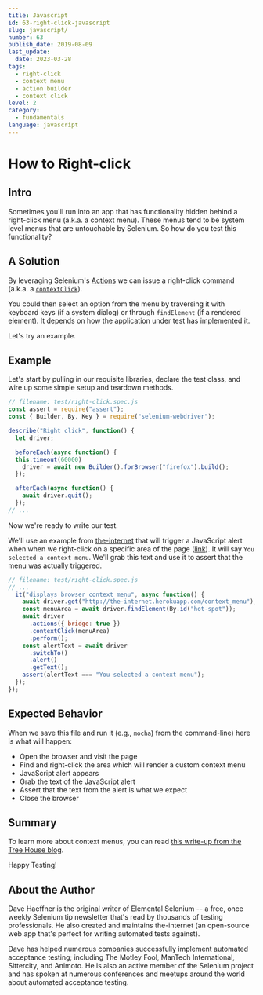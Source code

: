 ```yaml
---
title: Javascript
id: 63-right-click-javascript
slug: javascript/
number: 63
publish_date: 2019-08-09
last_update:
  date: 2023-03-28
tags:
  - right-click
  - context menu
  - action builder
  - context click
level: 2
category:
  - fundamentals
language: javascript
---
```


# How to Right-click

## Intro

Sometimes you'll run into an app that has functionality hidden behind a right-click menu (a.k.a. a context menu). These menus tend to be system level menus that are untouchable by Selenium. So how do you test this functionality?

## A Solution

By leveraging Selenium's [Actions](https://seleniumhq.github.io/selenium/docs/api/javascript/module/selenium-webdriver/lib/input_exports_Actions.html) we can issue a right-click command (a.k.a. a [`contextClick`](https://seleniumhq.github.io/selenium/docs/api/javascript/module/selenium-webdriver/lib/input_exports_Actions.html#contextClick)).

You could then select an option from the menu by traversing it with keyboard keys (if a system dialog) or through `findElement` (if a rendered element). It depends on how the application under test has implemented it.

Let's try an example.

## Example

Let's start by pulling in our requisite libraries, declare the test class, and wire up some simple setup and teardown methods.

```javascript
// filename: test/right-click.spec.js
const assert = require("assert");
const { Builder, By, Key } = require("selenium-webdriver");

describe("Right click", function() {
  let driver;

  beforeEach(async function() {
  this.timeout(60000)
    driver = await new Builder().forBrowser("firefox").build();
  });

  afterEach(async function() {
    await driver.quit();
  });
// ...
```

Now we're ready to write our test.

We'll use an example from [the-internet](https://github.com/tourdedave/the-internet) that will trigger a JavaScript alert when when we right-click on a specific area of the page ([link](http://the-internet.herokuapp.com/context_menu)). It will say `You selected a context menu`. We'll grab this text and use it to assert that the menu was actually triggered.

```javascript
// filename: test/right-click.spec.js
// ...
  it("displays browser context menu", async function() {
    await driver.get("http://the-internet.herokuapp.com/context_menu");
    const menuArea = await driver.findElement(By.id("hot-spot"));
    await driver
      .actions({ bridge: true })
      .contextClick(menuArea)
      .perform();
    const alertText = await driver
      .switchTo()
      .alert()
      .getText();
    assert(alertText === "You selected a context menu");
  });
});
```

## Expected Behavior

When we save this file and run it (e.g., `mocha`) from the command-line) here is what will happen:

+ Open the browser and visit the page
+ Find and right-click the area which will render a custom context menu
+ JavaScript alert appears
+ Grab the text of the JavaScript alert
+ Assert that the text from the alert is what we expect
+ Close the browser

## Summary

To learn more about context menus, you can read [this write-up from the Tree House blog](http://blog.teamtreehouse.com/building-html5-context-menus).

Happy Testing!

## About the Author

Dave Haeffner is the original writer of Elemental Selenium -- a free, once weekly Selenium tip newsletter that's read by thousands of testing professionals. He also created and maintains the-internet (an open-source web app that's perfect for writing automated tests against).

Dave has helped numerous companies successfully implement automated acceptance testing; including The Motley Fool, ManTech International, Sittercity, and Animoto. He is also an active member of the Selenium project and has spoken at numerous conferences and meetups around the world about automated acceptance testing.
